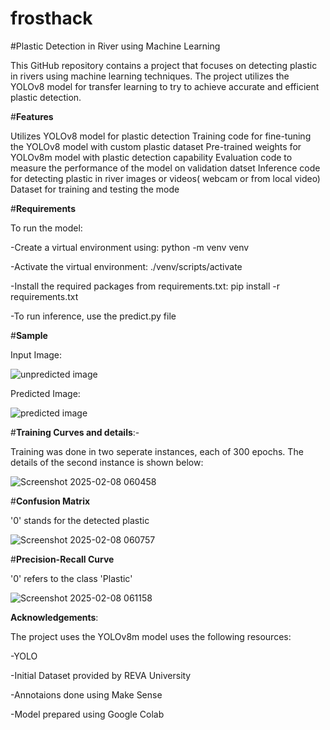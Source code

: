 # frosthack


#Plastic Detection in River using Machine Learning

This GitHub repository contains a project that focuses on detecting plastic in rivers using machine learning techniques. The project utilizes the YOLOv8 model for transfer learning to try to achieve accurate and efficient plastic detection.


#**Features**

Utilizes YOLOv8 model for plastic detection
Training code for fine-tuning the YOLOv8 model with custom plastic dataset
Pre-trained weights for YOLOv8m model with plastic detection capability
Evaluation code to measure the performance of the model on validation datset
Inference code for detecting plastic in river images or videos( webcam or from local video)
Dataset for training and testing the mode


#**Requirements**


To run the model:

-Create a virtual environment using: python -m venv venv

-Activate the virtual environment: ./venv/scripts/activate

-Install the required packages from requirements.txt: pip install -r requirements.txt

-To run inference, use the predict.py file

#**Sample**


Input Image:

![unpredicted image](https://github.com/user-attachments/assets/d7354723-bc40-4afa-9efe-39edfaee56a9)

Predicted Image:

![predicted image](https://github.com/user-attachments/assets/b4f46b09-7f81-4fb1-8194-ac175d0ce5bc)


#**Training Curves and details**:-

Training was done in two seperate instances, each of 300 epochs. The details of the second instance is shown below:

![Screenshot 2025-02-08 060458](https://github.com/user-attachments/assets/a8fb568b-5c35-4271-8ea0-bfda09a21c72)


#**Confusion Matrix**

'0' stands for the detected plastic

![Screenshot 2025-02-08 060757](https://github.com/user-attachments/assets/9c6f4828-9ef2-4c8e-b696-683b06f0c585)

#**Precision-Recall Curve**

'0' refers to the class 'Plastic'

![Screenshot 2025-02-08 061158](https://github.com/user-attachments/assets/e903e627-48b2-44cb-b317-64d9ea1cdc79)

**Acknowledgements**:

The project uses the YOLOv8m model uses the following resources:

-YOLO

-Initial Dataset provided by REVA University

-Annotaions done using Make Sense

-Model prepared using Google Colab










